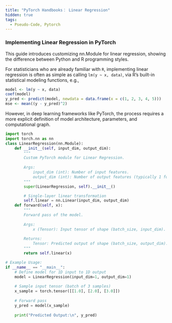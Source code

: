 ```yaml
---
title: "PyTorch Handbooks： Linear Regression"
hidden: true
tags:
  - Pseudo-Code, Pytorch
---
```


### Implementing Linear Regression in PyTorch

This guide introduces customizing nn.Module for linear regression, showing the difference between Python and R programming styles. 

For statisticians who are already familiar with `R`, implementing linear regression is often as simple as calling `lm(y ~ x, data)`, via R’s built-in statistical modeling functions, e.g.,

```r
model <- lm(y ~ x, data)
coef(model)
y_pred <- predict(model, newdata = data.frame(x = c(1, 2, 3, 4, 5)))
mse <- mean((y - y_pred)^2)
```

However, in deep learning frameworks like PyTorch, the process requires a more explicit definition of model architecture, parameters, and computational graph.

```python
import torch
import torch.nn as nn
class LinearRegression(nn.Module):
    def __init__(self, input_dim, output_dim):
        """
        Custom PyTorch module for Linear Regression.
        
        Args:
            input_dim (int): Number of input features.
            output_dim (int): Number of output features (typically 1 for regression).
        """
        super(LinearRegression, self).__init__()

        # Single-layer linear transformation
        self.linear = nn.Linear(input_dim, output_dim)  
    def forward(self, x):
        """
        Forward pass of the model.
        
        Args:
            x (Tensor): Input tensor of shape (batch_size, input_dim).
        
        Returns:
            Tensor: Predicted output of shape (batch_size, output_dim).
        """
        return self.linear(x)

# Example Usage:
if __name__ == "__main__":
    # Define model for 1D input to 1D output
    model = LinearRegression(input_dim=1, output_dim=1)
    
    # Sample input tensor (batch of 3 samples)
    x_sample = torch.tensor([[1.0], [2.0], [3.0]])
    
    # Forward pass
    y_pred = model(x_sample)
    
    print("Predicted Output:\n", y_pred)
```
